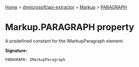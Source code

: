 [Home](./index) &gt; [@microsoft/api-extractor](./api-extractor.md) &gt; [Markup](./api-extractor.markup.md) &gt; [PARAGRAPH](./api-extractor.markup.paragraph.md)

# Markup.PARAGRAPH property

A predefined constant for the IMarkupParagraph element.

**Signature:**
```javascript
PARAGRAPH: IMarkupParagraph
```
